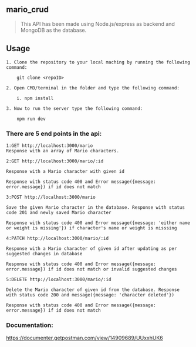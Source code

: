 ## mario_crud

> This API has been made using Node.js/express as backend and MongoDB as the database.

## Usage

    1. Clone the repository to your local maching by running the following command:

    	git clone <repoID>

    2. Open CMD/terminal in the folder and type the following command:

    	i. npm install

    3. Now to run the server type the following command:

    	npm run dev

### There are 5 end points in the api:

    1:GET http://localhost:3000/mario
    Response with an array of Mario characters.

    2:GET http://localhost:3000/mario/:id

    Response with a Mario character with given id

    Response with status code 400 and Error message({message: error.message}) if id does not match

    3:POST http://localhost:3000/mario

    Save the given Mario character in the database. Response with status code 201 and newly saved Mario character

    Response with status code 400 and Error message({message: 'either name or weight is missing'}) if character's name or weight is misssing

    4:PATCH http://localhost:3000/mario/:id

    Response with a Mario character of given id after updating as per suggested changes in database

    Response with status code 400 and Error message({message: error.message}) if id does not match or invalid suggested changes

    5:DELETE http://localhost:3000/mario/:id

    Delete the Mario character of given id from the database. Response with status code 200 and message({message: 'character deleted'})

    Response with status code 400 and Error message({message: error.message}) if id does not match

### Documentation:

https://documenter.getpostman.com/view/14909689/UUxxhUK6
